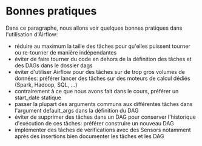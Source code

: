 # Bonnes pratiques
Dans ce paragraphe, nous allons voir quelques bonnes pratiques dans l'utilisation d'Airflow:
* réduire au maximum la taille des tâches pour qu'elles puissent tourner ou re-tourner de manière indépendantes
* éviter de faire tourner du code en dehors de la définition des tâches et des DAGs dans le dossier dags
* éviter d'utiliser Airflow pour des tâches sur de trop gros volumes de données: préférer lancer des tâches sur des moteurs de calcul dédiés (Spark, Hadoop, SQL, ...)
* contrairement à ce que nous avons fait dans le cours, préférer un start_date statique
* passer la plupart des arguments communs aux différentes tâches dans l'argument default_args dans la définition du DAG
* éviter de supprimer des tâches dans un DAG pour conserver l'historique d'exécution de ces tâches: préférer construire un nouveau DAG
* implémenter des tâches de vérifications avec des Sensors notamment après des insertions
bien documenter les tâches et les DAG
